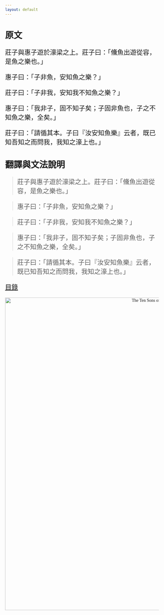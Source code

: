 ```yaml
---
layout: default
---
```

<head>
  <!-- ... -->
  <link rel="stylesheet" type="text/css" href="https://fonts.googleapis.com/earlyaccess/cwtexkai.css">
  <style>
    body {
     font-family: "cwTeXKai", serif;
    }
    p.big {
      line-height: 3;
      font-size: x-large;
    }
    p {
      font-size: 1.5em;
    }
    </style>
</head>

# 原文

莊子與惠子遊於濠梁之上。莊子曰：「儵魚出遊從容，是魚之樂也。」

惠子曰：「子非魚，安知魚之樂？」

莊子曰：「子非我，安知我不知魚之樂？」

惠子曰：「我非子，固不知子矣；子固非魚也，子之不知魚之樂，全矣。」

莊子曰：「請循其本。子曰『汝安知魚樂』云者，既已知吾知之而問我，我知之濠上也。」

# 翻譯與文法說明

> 莊子與惠子遊於濠梁之上。莊子曰：「儵魚出遊從容，是魚之樂也。」

> 惠子曰：「子非魚，安知魚之樂？」

> 莊子曰：「子非我，安知我不知魚之樂？」

> 惠子曰：「我非子，固不知子矣；子固非魚也，子之不知魚之樂，全矣。」

> 莊子曰：「請循其本。子曰『汝安知魚樂』云者，既已知吾知之而問我，我知之濠上也。」

[目錄](https://wenyanwen.org)

<center>
<a title="Hua Zili (華祖立), Public domain, via Wikimedia Commons" href="https://commons.wikimedia.org/wiki/File:%E7%8E%84%E9%96%80%E5%8D%81%E5%AD%90%E5%9C%96_%E8%8E%8A%E5%AD%90.jpg"><img width="1024" alt="The Ten Sons of Xuanmen, Zhuangzi" src="https://upload.wikimedia.org/wikipedia/commons/thumb/d/d4/%E7%8E%84%E9%96%80%E5%8D%81%E5%AD%90%E5%9C%96_%E8%8E%8A%E5%AD%90.jpg/1024px-%E7%8E%84%E9%96%80%E5%8D%81%E5%AD%90%E5%9C%96_%E8%8E%8A%E5%AD%90.jpg?20190309041149"></a>
</center>
